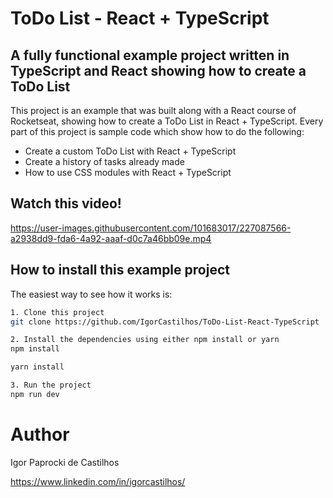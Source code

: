 # ToDo List - React + TypeScript

## A fully functional example project written in TypeScript and React showing how to create a ToDo List

This project is an example that was built along with a React course of Rocketseat, showing how to create a ToDo List in React + TypeScript. Every part of this project is sample code which show how to do the following:

* Create a custom ToDo List with React + TypeScript
* Create a history of tasks already made
* How to use CSS modules with React + TypeScript

## Watch this video!
https://user-images.githubusercontent.com/101683017/227087566-a2938dd9-fda6-4a92-aaaf-d0c7a46bb09e.mp4

## How to install this example project

The easiest way to see how it works is:

```bash
1. Clone this project
git clone https://github.com/IgorCastilhos/ToDo-List-React-TypeScript

2. Install the dependencies using either npm install or yarn
npm install

yarn install

3. Run the project
npm run dev
```
# Author

Igor Paprocki de Castilhos

https://www.linkedin.com/in/igorcastilhos/
